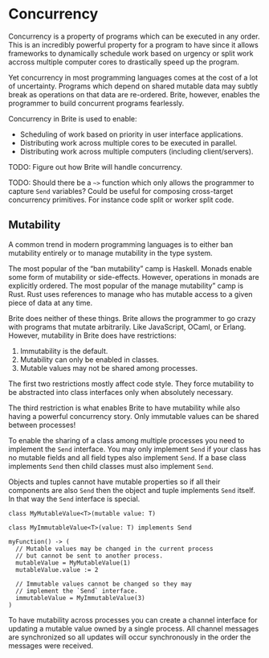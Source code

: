 # Concurrency

Concurrency is a property of programs which can be executed in any order. This is an incredibly powerful property for a program to have since it allows frameworks to dynamically schedule work based on urgency or split work accross multiple computer cores to drastically speed up the program.

Yet concurrency in most programming languages comes at the cost of a lot of uncertainty. Programs which depend on shared mutable data may subtly break as operations on that data are re-ordered. Brite, however, enables the programmer to build concurrent programs fearlessly.

Concurrency in Brite is used to enable:

- Scheduling of work based on priority in user interface applications.
- Distributing work across multiple cores to be executed in parallel.
- Distributing work across multiple computers (including client/servers).

TODO: Figure out how Brite will handle concurrency.

TODO: Should there be a `~>` function which only allows the programmer to capture `Send` variables? Could be useful for composing cross-target concurrency primitives. For instance code split or worker split code.

## Mutability

A common trend in modern programming languages is to either ban mutability entirely or to manage mutability in the type system.

The most popular of the “ban mutability” camp is Haskell. Monads enable some form of mutability or side-effects. However, operations in monads are explicitly ordered. The most popular of the manage mutability” camp is Rust. Rust uses references to manage who has mutable access to a given piece of data at any time.

Brite does neither of these things. Brite allows the programmer to go crazy with programs that mutate arbitrarily. Like JavaScript, OCaml, or Erlang. However, mutability in Brite does have restrictions:

1. Immutability is the default.
2. Mutability can only be enabled in classes.
3. Mutable values may not be shared among processes.

The first two restrictions mostly affect code style. They force mutability to be abstracted into class interfaces only when absolutely necessary.

The third restriction is what enables Brite to have mutability while also having a powerful concurrency story. Only immutable values can be shared between processes!

To enable the sharing of a class among multiple processes you need to implement the `Send` interface. You may only implement `Send` if your class has no mutable fields and all field types also implement `Send`. If a base class implements `Send` then child classes must also implement `Send`.

Objects and tuples cannot have mutable properties so if all their components are also `Send` then the object and tuple implements `Send` itself. In that way the `Send` interface is special.

```ite example
class MyMutableValue<T>(mutable value: T)

class MyImmutableValue<T>(value: T) implements Send

myFunction() -> (
  // Mutable values may be changed in the current process
  // but cannot be sent to another process.
  mutableValue = MyMutableValue(1)
  mutableValue.value := 2

  // Immutable values cannot be changed so they may
  // implement the `Send` interface.
  immutableValue = MyImmutableValue(3)
)
```

To have mutability across processes you can create a channel interface for updating a mutable value owned by a single process. All channel messages are synchronized so all updates will occur synchronously in the order the messages were received.
